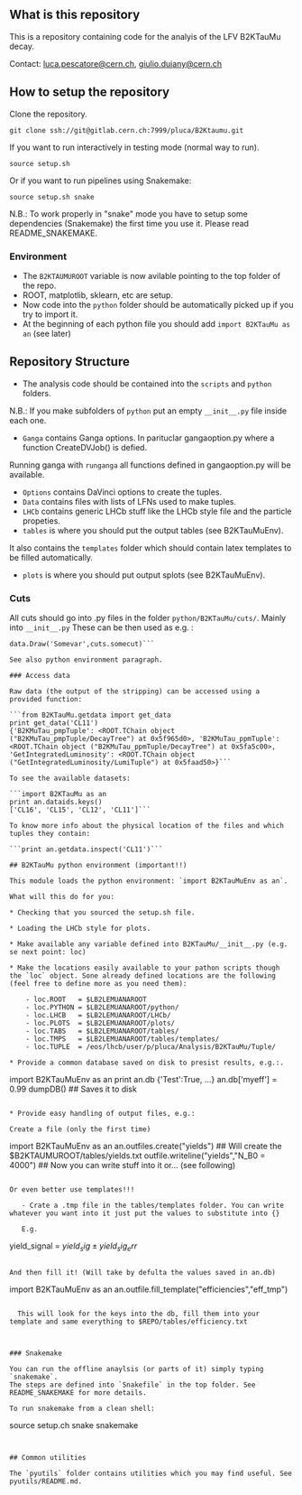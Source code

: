 ## What is this repository

This is a repository containing code for the analyis of the LFV B2KTauMu decay.

Contact: luca.pescatore@cern.ch, giulio.dujany@cern.ch

## How to setup the repository

Clone the repository.

```git clone ssh://git@gitlab.cern.ch:7999/pluca/B2Ktaumu.git```

If you want to run interactively in testing mode (normal way to run).

```source setup.sh```

Or if you want to run pipelines using Snakemake:

```source setup.sh snake ```

N.B.: To work properly in "snake" mode you have to setup some dependencies (Snakemake) the first time you use it.
Please read README_SNAKEMAKE.

### Environment

* The `B2KTAUMUROOT` variable is now avilable pointing to the top folder of the repo.
* ROOT, matplotlib, sklearn, etc are setup.
* Now code into the `python` folder should be automatically picked up if you try to import it.
* At the beginning of each python file you should add `import B2KTauMu as an` (see later)


## Repository Structure

* The analysis code should be contained into the `scripts` and `python` folders.

N.B.: If you make subfolders of `python` put an empty `__init__.py` file inside each one.
* `Ganga` contains Ganga options. In parituclar gangaoption.py where a function CreateDVJob()
is defied. 

Running ganga with `runganga` all functions defined in gangaoption.py will be available.
* `Options` contains DaVinci options to create the tuples.
* `Data` contains files with lists of LFNs used to make tuples.
* `LHCb` contains generic LHCb stuff like the LHCb style file and the particle propeties.
* `tables` is where you should put the output tables (see B2KTauMuEnv).

It also contains the `templates` folder which should contain latex templates to be filled automatically.
* `plots` is where you should put output splots (see B2KTauMuEnv).

### Cuts

All cuts should go into .py files in the folder `python/B2KTauMu/cuts/`. Mainly into `__init__.py`
These can be then used as e.g. :

```import B2KTauMu.cuts as cuts
data.Draw('Somevar',cuts.somecut)```

See also python environment paragraph.

### Access data

Raw data (the output of the stripping) can be accessed using a provided function:

```from B2KTauMu.getdata import get_data
print get_data('CL11')
{'B2KMuTau_pmpTuple': <ROOT.TChain object ("B2KMuTau_pmpTuple/DecayTree") at 0x5f965d0>, 'B2KMuTau_ppmTuple': <ROOT.TChain object ("B2KMuTau_ppmTuple/DecayTree") at 0x5fa5c00>, 'GetIntegratedLuminosity': <ROOT.TChain object ("GetIntegratedLuminosity/LumiTuple") at 0x5faad50>}```

To see the available datasets: 

```import B2KTauMu as an
print an.dataids.keys()
['CL16', 'CL15', 'CL12', 'CL11']```

To know more info about the physical location of the files and which tuples they contain:

```print an.getdata.inspect('CL11')```

## B2KTauMu python environment (important!!)

This module loads the python environment: `import B2KTauMuEnv as an`.

What will this do for you:

* Checking that you sourced the setup.sh file.

* Loading the LHCb style for plots.

* Make available any variable defined into B2KTauMu/__init__.py (e.g. se next point: loc)

* Make the locations easily available to your pathon scripts though the `loc` object. Sone already defined locations are the following (feel free to define more as you need them):

    - loc.ROOT   = $LB2LEMUANAROOT
    - loc.PYTHON = $LB2LEMUANAROOT/python/
    - loc.LHCB   = $LB2LEMUANAROOT/LHCb/
    - loc.PLOTS  = $LB2LEMUANAROOT/plots/
    - loc.TABS   = $LB2LEMUANAROOT/tables/
    - loc.TMPS   = $LB2LEMUANAROOT/tables/templates/
    - loc.TUPLE  = /eos/lhcb/user/p/pluca/Analysis/B2KTauMu/Tuple/

* Provide a common database saved on disk to presist results, e.g.:.

```
import B2KTauMuEnv as an
print an.db
{'Test':True, ...}
an.db['myeff'] = 0.99
dumpDB() ## Saves it to disk
```

* Provide easy handling of output files, e.g.:

Create a file (only the first time)
```
import B2KTauMuEnv as an
an.outfiles.create("yields")                ## Will create the $B2KTAUMUROOT/tables/yields.txt
outfile.writeline("yields","N_B0 = 4000")   ## Now you can write stuff into it or... (see following)
```

Or even better use templates!!!

   - Crate a .tmp file in the tables/templates folder. You can write whatever you want into it just put the values to substitute into {}
   
   E.g.
   ```
   yield_signal = ${yield_sig} \pm {yield_sig_err}$
   ```
   
   And then fill it! (Will take by defulta the values saved in an.db)

```
import B2KTauMuEnv as an
an.outfile.fill_template("efficiencies","eff_tmp")
```
  
  This will look for the keys into the db, fill them into your template and same everything to $REPO/tables/efficiency.txt



### Snakemake

You can run the offline anaylsis (or parts of it) simply typing `snakemake`.
The steps are defined into `Snakefile` in the top folder. See README_SNAKEMAKE for more details.

To run snakemake from a clean shell:

```
source setup.ch snake
snakemake
```


## Common utilities

The `pyutils` folder contains utilities which you may find useful. See pyutils/README.md.


